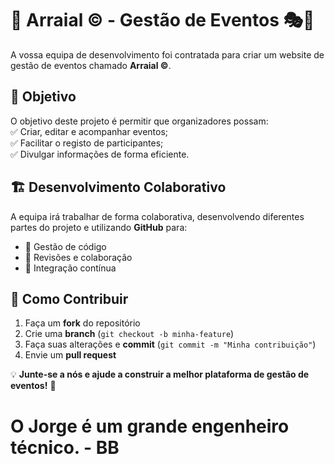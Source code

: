 # 🎉 Arraial © - Gestão de Eventos 🎭📅  

A vossa equipa de desenvolvimento foi contratada para criar um website de gestão de eventos chamado **Arraial ©**.  

## 🎯 Objetivo  
O objetivo deste projeto é permitir que organizadores possam:  
✅ Criar, editar e acompanhar eventos;  
✅ Facilitar o registo de participantes;  
✅ Divulgar informações de forma eficiente.  

## 🏗️ Desenvolvimento Colaborativo  
A equipa irá trabalhar de forma colaborativa, desenvolvendo diferentes partes do projeto e utilizando **GitHub** para:  
- 📌 Gestão de código  
- 🔄 Revisões e colaboração  
- 🚀 Integração contínua  

## 📌 Como Contribuir  
1. Faça um **fork** do repositório  
2. Crie uma **branch** (`git checkout -b minha-feature`)  
3. Faça suas alterações e **commit** (`git commit -m "Minha contribuição"`)  
4. Envie um **pull request**  

💡 **Junte-se a nós e ajude a construir a melhor plataforma de gestão de eventos!** 🚀

# O Jorge é um grande engenheiro técnico. - BB